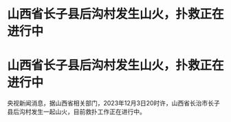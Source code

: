 # 山西省长子县后沟村发生山火，扑救正在进行中

# 山西省长子县后沟村发生山火，扑救正在进行中

央视新闻消息，据山西省相关部门，2023年12月3日20时许，山西省长治市长子县后沟村发生一起山火，目前救扑工作正在进行中。

